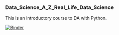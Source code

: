 ### Data_Science_A_Z_Real_Life_Data_Science

This is an introductory course to DA with Python.

[![Binder](https://mybinder.org/badge_logo.svg)](https://mybinder.org/v2/gh/PhysTony/7S7fghsdA3_ADDCP.git/master)
